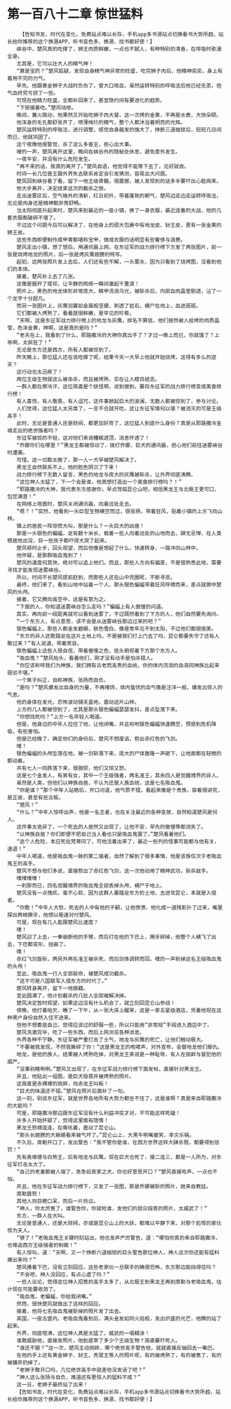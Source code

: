 # 第一百八十二章 惊世猛料
        【告知书友，时代在变化，免费站点难以长存，手机app多书源站点切换看书大势所趋，站长给你推荐的这个换源APP，听书音色多、换源、找书都好使！】
       峡谷中，楚风真的吃撑了，狮王肉质鲜嫩，一点也不腻人，有种特别的清香，在呼吸时弥漫全身。
       尤其是，它可以壮大人的精气神！
       “算是宝药？”楚风狐疑，发现自身精气神异常的旺盛，吃完狮子肉后，他精神奕奕，身上有着用不完的力气。
       早先，他跟黄金狮子大战时负伤了，曾大口咳血，虽然运转特别的呼吸法后他已经无恙，但气血终究亏损了一些。
       可现在他精力旺盛，全都补回来了，甚至隐约间有要进化的趋势。
       “下顿接着吃。”楚风咕哝。
       晚间，篝火跳动，他果然又开始吃狮子肉大餐，这一次烤的金黄，不再是水煮，大快朵颐。
       他浑身的毛孔都舒张开了，喷薄绚烂的精气，整个人都沐浴着明亮的光辉。
       楚风运转特别的呼吸法，进行调整，感觉自身越发的强大了，挣断三道枷锁后，短短几日间而已，他就巩固了。
       这个夜晚他很警觉，杀了这么多兽王，担心出大事。
       嗖的一声，楚风离开这里，晚间在峡谷外的隐秘处休息，避免意外发生。
       一夜平安，并没有什么危险发生。
       “再不来的话，我真的离开了。”楚风自语，他觉得不能等下去了，见好就收。
       时间一长几位兽王跟外界失去联系肯定会引发猜测，容易出大问题。
       楚风回到峡谷看了看，留下一地王级骨骼，很震撼，被人发现到的话多半要吓出心脏病来。
       他大步离开，决定结束这次的截杀之旅。
       走出迷雾区后，空气格外的清新，红日初升，带着蓬勃的朝气，楚风边走边走运转呼吸法，无论是肉身还是精神都非常舒畅。
       当太阳彻底升起来时，楚风来到最近的一座小镇，换了一身衣服，最近连番的大战，他的几套衣服都破碎不堪了。
       不过这个问题今后可以解决了，在他身上的硕大包裹中有地龙皮、豺王皮，更有一张金黄的狮王皮。
       这些东西即便制作成甲胄都堪称宝甲，做成衣服的话明显有些奢侈与浪费。
       楚风走出小镇，想了想后，用通讯器上网，在东征军的战力排行榜下方发了两张图片，前一张是烧烤地龙的照片，后一张是烤灰鹰翅膀的特写。
       起初，这两张照片发上去后，人们还有些不解，一头雾水，因为只看到了烧烤图，没看到他们的本体。
       接着，楚风补上去了几张。
       这像是掘开了堤坝，让平静的网络一瞬间激起千重浪！
       照片上，黑色的地龙体形非常庞大，鳞甲流淌乌光，被斩杀后，内部血肉晶莹剔透，沾了一个龙字十分超凡。
       而另一张图片上，灰鹰羽翼如金属般坚硬，刺透了岩石，横尸在地上，血迹斑斑。
       它们都被人烤熟了，看着就很鲜嫩，是罕见的珍肴。
       “天啊，这是东征军战力排行榜上的地龙与灰鹰，排名不算低，他们居然被人给烤的肉质晶莹，色泽金黄，神啊，这是真的是吗？”
       “老天在上，我看到了什么，耶路撒冷的大神你真出手了？才过一晚上而已，你就饿了？上帝啊，太疯狂了！”
       无论是东方还是西方，所有人都被惊到了。
       昨天晚上，那位猛人还在说吃撑了呢，结果今天一大早上他就开始烧烤，这得有多么的逆天？
       这行动也太迅疾了！
       两位王级生物就这么被击杀，而且被烤熟，实在让人瞠目结舌。
       一群人都在擦冷汗，这位简直是个妖怪啊，说到做到，要将东征军的战力排行榜变成美食排行榜！
       有人喜悦，有人敬畏，有人诅咒，这件事掀起巨大的波澜，无数人都被惊到了，参与讨论。
       人们觉得，这位猛人太另类了，一言不合就开吃，这让东征军情何以堪？被消灭的可是王级高手！
       此时，无论是普通人还是财阀，都更加好奇了，这位猛人到底什么身份？真是从耶路撒冷圣城走出的绝世强者吗？
       东征军被惊的不轻，这对他们来说糟糕透顶，消息坏透了！
       “乔娜你们在哪里？”黑龙王都被惊动了，拨打乔娜、巨犬的通讯器，担心他们前往迷雾峡谷时遭袭。
       可惜，这一切都太晚了，那一人一犬早被楚风解决了。
       黑龙王自然联系不上，他的脸色阴沉了下来！
       战力排行榜下无数人留言，黑色的地龙与庞大的灰鹰被斩杀，让外界彻底沸腾。
       “这位神人太猛了，下一个会是谁，他真想打造出一个美食排行榜吗？！”
       “耶路撒冷的大神，我代表东方感谢你，早点驾临昆仑山吧，相信黑龙王与北极王更可口，包您满意！”
       在网络上喧嚣时，楚风关闭通讯器，向着远处走去。
       “嗯？！”突然，他看到一头巨型生物横空而过，很张扬，带着狂风，贴着小镇的上方飞向山林。
       镇上的居民一阵惊慌大叫，那是什么？一头巨大的凶兽！
       那是一头银色的蝙蝠，足有数十米长，载着一些人向着远处的山地而去，肆无忌惮，在人类栖居地出没，将一些孩子都吓得大哭了起来。
       楚风顿时止步，回头观望，而后他像是想起了什么，快速转身，一路冲向山林中。
       他怀疑，是那群吸血鬼到了！
       楚风的速度何其快，绝对可以追上他们。而且，那些人方向有偏差，不是很熟悉此地，需要寻找才能发现迷雾峡谷。
       所以，时间不长楚风提前赶到，而那些人还在山中兜圈呢，不断寻觅。
       最终，他们来了，看到山地中站着一个人，那头银色蝙蝠带着狂风呼啸而来，差点就擦中楚风的头颅。
       接着，它又腾向高空中，这是有意为之。
       “下面的人，你知道迷雾峡谷怎么走吗？”蝙蝠上有人傲慢的问道。
       其实，再向前一段距离就可以看到迷雾了，不过既然看到了下方的人，他们自然要先询问。
       “一个东方人，有点意思，该不会是从迷雾峡谷那边过来的吧？”
       银色蝙蝠上，那些人都金发碧眼，肤色雪白，像是常年见不到太阳，不过他们都很俊美。
       “东方的异人还敢踏足在这片土地上吗，不是被我们打上门去了吗，昆仑都要失守了还有人敢过来？”有人说道，带着笑容。
       银色蝙蝠上这些人很自信，带着傲慢之色，低头俯视着下方那个东方人。
       “吸血鬼？”楚风抬头，看着他们，刚才没有动手是怕杀错人。
       “你应该称呼我们为神族，我们拥有古老而高贵的血统，你的体内流淌的血液同神族比起来斑驳不堪。”
       一个男子纠正，自称神族，张扬而自负。
       “是吗？”楚风爆发出自身的力量，不再掩饰，体内蛰伏的血气像是汪洋一般，爆发出惊人的气息。
       他的身体在发光，恐怖波动铺天盖地，震动这片山林。
       上方的几人都被惊到了，尤其是那头银色蝙蝠瑟瑟发抖，差点坠落下来。
       “你想找死吗？”上方一名年轻人喝道。
       但是，他身边的中年人拉住了他，让他闭嘴，并且吩咐银色蝙蝠快速腾空，预感到危机降临，有些害怕。
       但是已经晚了，确定他们的身份后，楚风不想废话，祭出赤红色的飞剑。
       噗！
       银色蝙蝠的头颅坠落在地，被一剑斩落下来，庞大的尸体轰隆一声砸下，让地面都在轻微的颤动着。
       共有七人一同跌落下来，很狼狈，他们又惊又怒。
       这是七个金发人，有男有女，其中一个王级强者，两名准王，其余四人是觉醒境界的异人。
       虽然是人类，但他们以神族自居，不认为还是人族血统，这是七名吸血鬼。
       “你是谁？”那个中年人站稳后，开口问道，他气质不错，看起来像是个贵族，穿着很讲究，是正装，甚至有些古板。
       “楚风！”
       “什么？”中年人惊呼出声，他是一名王者，也在关注最近的各种变故，自然知道楚风是何人。
       这件事太诡异了，一个死去的人居然又出现了，让他不安，早先的傲慢等都消失了。
       “以神族自居？你们即便不把自己当人看也只是吸血鬼罢了。”楚风看着他们。
       “这个人危险，本应死在梵蒂冈了，可他活着出来了，最近一些列的怪事可能都与他有关，速退！”
       中年人喝道，他是吸血鬼一脉的第二强者，自然了解到了很多事情，他是该族仅次于老吸血鬼王的高手。
       楚风不想与他们多说，直接祭出了赤红色飞剑，这一次他动用了精神武功，斩杀敌手。
       噗噗噗噗！
       一刹那而已，四名觉醒境界的吸血鬼全部丢掉头颅，横尸于地上。
       楚风没有一点愧疚，毫不心软，因为这群人要踏足东方的土地，去进攻昆仑，本就是入侵者。
       “你敢！”中年人大怒，死去的人中有他的子嗣，让他愤懑，他化成一道残影扑了过来，嘴里探出两根獠牙，他想以极速对付楚风。
       可是，现在有几人能跟楚风比速度？
       噗！
       楚风迎了上去，一拳崩断他的手臂，而后打在他的下巴上，獠牙碎掉，他整个人横飞了出去，下巴都变形、扭曲了。
       噗！
       赤红飞剑旋斩，两另外两名准王被杀死，而后剑体调转而回，噗的一声斩掉这名王级吸血鬼的头颅！
       至此，吸血鬼一行人全部毙命，被楚风成功截杀。
       “这不可是八国联军入侵东方的时代了。”
       楚风转身离开，留下一地狼藉。
       至此圆满了，他计划截杀的几批人全部被解决掉。
       楚风决定暂时观望，如果这边没有什么机会了，就立刻回昆仑山参战！
       傍晚，他打着哈欠，睡了一下午，从一张大床上醒来，这是一家五星级酒店，凭着他现在这种黑户身份自然入住不进来。
       但他不想委屈自己，觉得应该过的舒服一些，所以只能用“非常规”手段进入酒店中了。
       楚风洗漱完毕，吃了一些东西，而后上网浏览各种消息。
       外界各种不宁静，东征军被严重打击了士气，地龙与灰鹰的死亡，让他们触动极大。
       “不要被我发现，不然我撕碎了你！”这是黑龙王的咆哮声，对外宣布，会替地龙他们报仇。
       地龙，是他的族人，结果被人烤熟吃掉，对黑龙王来说是一种耻辱，有人在挑衅与冒犯他的威严。
       “没事别瞎咧咧。”楚风又出现了，在东征军战力排行榜下面发帖，直接针对黑龙王。
       并且，他贴出一组图，是巨犬授首并被烤熟的照片。
       这简直是赤裸裸的挑衅，向赤龙王叫板！
       “巨犬的味道还不错。”楚风在照片后面补了一句。
       这一刻，别说东征军，就是世界各地所有大势力都坐不住了，这是谁啊？真是来自耶路撒冷的大能吗？
       可是，耶路撒冷那边跟东征军没有什么利益冲突才对，不可能这样死磕！
       许多人开始怀疑了，觉得这里面有隐情！
       黑龙王怒啸连连，在嘶吼着，震动了昆仑山。
       “那头长翅膀的大蜥蜴看来被气坏了。”昆仑山上，大黑牛咧嘴傻笑，幸灾乐祸。
       不久后，席勒开口了，发出警告：“我不管你是谁，在西方世界这样大肆杀戮，都要得到惩罚！”
       先有奥维德与白熊王，后有地龙与灰鹰，现在巨犬也死了，接二连三，都是一人所为，对东征军打击太大了。
       “自己的老巢都被人端了，急急如丧家之犬，你也好意思开口？”楚风直接呛声，一点也不怕。
       并且，他在东征军战力排行榜下，又发了一张图，那是乔娜被斩的照片，她来自教廷。
       席勒震怒！
       其他人则目瞪口呆，而后一片热议。
       “神人，你太厉害了，谁警告你，你就呛谁，发他们的部众授首的照片，太威武了！”
       东方，一群人在大叫。
       无论是普通人，还是大财阀，亦或是昆仑山上的大妖，都难以平静下来，对那个彪悍的家伙惊为天人。
       “够了！”老吸血鬼王关键时刻站出，他也发声严厉警告，道：“哪怕你真的来自耶路撒冷，也难逃西方王级强者的制裁！”
       有人惊叫，道：“天啊，又一个挣断六道枷锁的巨头警告那位神人，神人这次你还能有猛料爆出来吗？”
       楚风摸着下巴，没有立刻回应，这些老家伙一旦联手的确很恐怖，东方那边能挡得住吗？
       “不会吧，神人没回应，有点心虚了吗？”
       一些人议论，觉得这位神人招惹的高手太多了，从北极王到黑龙王再到席勒与老吸血鬼，估计现在可能要收敛了。
       “吸血鬼，老蝙蝠，你给我闭嘴。”
       然而，很快楚风就做出了这样的回应。
       接着，他将七名吸血鬼被斩掉的照片发了出去。
       英国，一座古堡内，老吸血鬼看到后，满头金发如同火焰般，发出炽盛的光芒，他腾的站了起来。
       外界，彻底喧沸，这位神人真是太猛了，威武的一塌糊涂！
       谁敢威胁他，直接发照片，他到底宰了多少个王级生物？简直要吓死人。
       “谁还不服？”这一次，楚风主动挑衅，哪个绝世高手警告他，就就直接反抽回去一嘴巴。
       在他的手上还有黄金狮子、豺王、秃鹫王等人的照片呢，有的被烤熟了，有的被煮了，有的被嫌弃扔掉了。
       “老狮子敢开口吗，几位绝世高手中就差他没发话了吧？”
       “神人这么张扬与自负，难道还有更惊人的猛料不成？”
       这一日，老狮子最终站了出来！
       【告知书友，时代在变化，免费站点难以长存，手机app多书源站点切换看书大势所趋，站长给你推荐的这个换源APP，听书音色多、换源、找书都好使！】